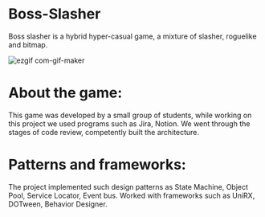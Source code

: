 # Boss-Slasher
Boss slasher is a hybrid hyper-casual game, a mixture of slasher, roguelike and bitmap.

![ezgif com-gif-maker](https://user-images.githubusercontent.com/93872632/183847110-01b95aa1-1cea-44d4-81fe-a94ea9dd2dc4.gif)

# About the game:
This game was developed by a small group of students, while working on this project we used programs such as Jira, Notion.
We went through the stages of code review, competently built the architecture. 

# Patterns and frameworks:
The project implemented such design patterns as State Machine, Object Pool, Service Locator, Event bus. 
Worked with frameworks such as UniRX, DOTween, Behavior Designer.


